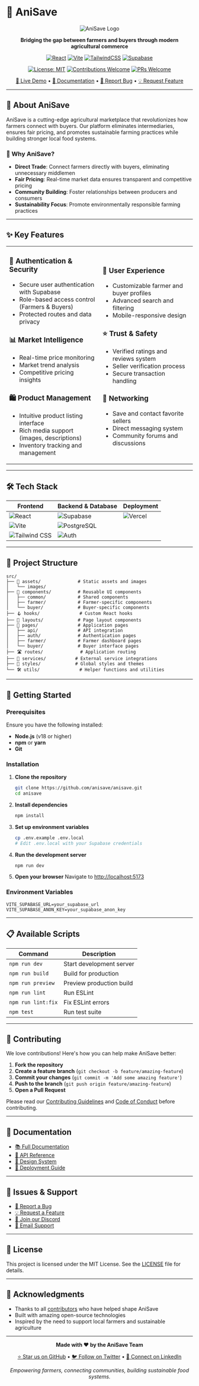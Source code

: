 # 🌱 AniSave

<div align="center">

![AniSave Logo](https://via.placeholder.com/200x80/3ECF8E/FFFFFF?text=AniSave)

**Bridging the gap between farmers and buyers through modern agricultural commerce**

[![React](https://img.shields.io/badge/React-20232A?style=for-the-badge&logo=react&logoColor=61DAFB)](https://reactjs.org/)
[![Vite](https://img.shields.io/badge/Vite-646CFF?style=for-the-badge&logo=vite&logoColor=FFD62E)](https://vitejs.dev/)
[![TailwindCSS](https://img.shields.io/badge/TailwindCSS-38B2AC?style=for-the-badge&logo=tailwind-css&logoColor=white)](https://tailwindcss.com/)
[![Supabase](https://img.shields.io/badge/Supabase-3ECF8E?style=for-the-badge&logo=supabase&logoColor=white)](https://supabase.com/)

[![License: MIT](https://img.shields.io/badge/License-MIT-yellow.svg?style=for-the-badge)](https://opensource.org/licenses/MIT)
[![Contributions Welcome](https://img.shields.io/badge/contributions-welcome-brightgreen.svg?style=for-the-badge)](CONTRIBUTING.md)
[![PRs Welcome](https://img.shields.io/badge/PRs-welcome-brightgreen.svg?style=for-the-badge)](http://makeapullrequest.com)

[🚀 Live Demo](https://anisave.demo) • [📖 Documentation](https://docs.anisave.com) • [🐛 Report Bug](https://github.com/anisave/anisave/issues) • [💡 Request Feature](https://github.com/anisave/anisave/issues)

</div>

---

## 🎯 About AniSave

AniSave is a cutting-edge agricultural marketplace that revolutionizes how farmers connect with buyers. Our platform eliminates intermediaries, ensures fair pricing, and promotes sustainable farming practices while building stronger local food systems.

### 🌟 Why AniSave?

- **Direct Trade**: Connect farmers directly with buyers, eliminating unnecessary middlemen
- **Fair Pricing**: Real-time market data ensures transparent and competitive pricing
- **Community Building**: Foster relationships between producers and consumers
- **Sustainability Focus**: Promote environmentally responsible farming practices

---

## ✨ Key Features

<table>
<tr>
<td width="50%">

### 🔐 **Authentication & Security**
- Secure user authentication with Supabase
- Role-based access control (Farmers & Buyers)
- Protected routes and data privacy

### 📊 **Market Intelligence**
- Real-time price monitoring
- Market trend analysis
- Competitive pricing insights

### 🛍️ **Product Management**
- Intuitive product listing interface
- Rich media support (images, descriptions)
- Inventory tracking and management

</td>
<td width="50%">

### 👥 **User Experience**
- Customizable farmer and buyer profiles
- Advanced search and filtering
- Mobile-responsive design

### ⭐ **Trust & Safety**
- Verified ratings and reviews system
- Seller verification process
- Secure transaction handling

### 🤝 **Networking**
- Save and contact favorite sellers
- Direct messaging system
- Community forums and discussions

</td>
</tr>
</table>

---

## 🛠️ Tech Stack

<div align="center">

| Frontend | Backend & Database | Deployment |
|----------|-------------------|------------|
| ![React](https://img.shields.io/badge/React-61DAFB?style=flat&logo=react&logoColor=black) | ![Supabase](https://img.shields.io/badge/Supabase-3ECF8E?style=flat&logo=supabase&logoColor=white) | ![Vercel](https://img.shields.io/badge/Vercel-000000?style=flat&logo=vercel&logoColor=white) |
| ![Vite](https://img.shields.io/badge/Vite-646CFF?style=flat&logo=vite&logoColor=white) | ![PostgreSQL](https://img.shields.io/badge/PostgreSQL-336791?style=flat&logo=postgresql&logoColor=white) | |
| ![Tailwind CSS](https://img.shields.io/badge/Tailwind_CSS-38B2AC?style=flat&logo=tailwind-css&logoColor=white) | ![Auth](https://img.shields.io/badge/Authentication-3ECF8E?style=flat&logo=supabase&logoColor=white) | |

</div>

---

## 📁 Project Structure

```
src/
├── 🎨 assets/              # Static assets and images
│   └── images/
├── 🧩 components/          # Reusable UI components
│   ├── common/            # Shared components
│   ├── farmer/            # Farmer-specific components
│   └── buyer/             # Buyer-specific components
├── 🪝 hooks/               # Custom React hooks
├── 📐 layouts/             # Page layout components
├── 📄 pages/               # Application pages
│   ├── api/               # API integration
│   ├── auth/              # Authentication pages
│   ├── farmer/            # Farmer dashboard pages
│   └── buyer/             # Buyer interface pages
├── 🛣️ routes/              # Application routing
├── 🔧 services/           # External service integrations
├── 🎨 styles/             # Global styles and themes
└── 🛠️ utils/               # Helper functions and utilities
```

---

## 🚀 Getting Started

### Prerequisites

Ensure you have the following installed:
- **Node.js** (v18 or higher)
- **npm** or **yarn**
- **Git**

### Installation

1. **Clone the repository**
   ```bash
   git clone https://github.com/anisave/anisave.git
   cd anisave
   ```

2. **Install dependencies**
   ```bash
   npm install
   ```

3. **Set up environment variables**
   ```bash
   cp .env.example .env.local
   # Edit .env.local with your Supabase credentials
   ```

4. **Run the development server**
   ```bash
   npm run dev
   ```

5. **Open your browser**
   Navigate to [http://localhost:5173](http://localhost:5173)

### Environment Variables

```env
VITE_SUPABASE_URL=your_supabase_url
VITE_SUPABASE_ANON_KEY=your_supabase_anon_key
```

---

## 📋 Available Scripts

| Command | Description |
|---------|-------------|
| `npm run dev` | Start development server |
| `npm run build` | Build for production |
| `npm run preview` | Preview production build |
| `npm run lint` | Run ESLint |
| `npm run lint:fix` | Fix ESLint errors |
| `npm test` | Run test suite |

---

## 🤝 Contributing

We love contributions! Here's how you can help make AniSave better:

1. **Fork the repository**
2. **Create a feature branch** (`git checkout -b feature/amazing-feature`)
3. **Commit your changes** (`git commit -m 'Add some amazing feature'`)
4. **Push to the branch** (`git push origin feature/amazing-feature`)
5. **Open a Pull Request**

Please read our [Contributing Guidelines](CONTRIBUTING.md) and [Code of Conduct](CODE_OF_CONDUCT.md) before contributing.

---

## 📖 Documentation

- [📚 Full Documentation](https://docs.anisave.com)
- [🎯 API Reference](https://docs.anisave.com/api)
- [🎨 Design System](https://docs.anisave.com/design)
- [🔧 Deployment Guide](https://docs.anisave.com/deployment)

---

## 🐛 Issues & Support

- [🐛 Report a Bug](https://github.com/anisave/anisave/issues/new?template=bug_report.md)
- [💡 Request a Feature](https://github.com/anisave/anisave/issues/new?template=feature_request.md)
- [💬 Join our Discord](https://discord.gg/anisave)
- [📧 Email Support](mailto:support@anisave.com)

---

## 📜 License

This project is licensed under the MIT License. See the [LICENSE](LICENSE) file for details.

---

## 🙏 Acknowledgments

- Thanks to all [contributors](https://github.com/anisave/anisave/contributors) who have helped shape AniSave
- Built with amazing open-source technologies
- Inspired by the need to support local farmers and sustainable agriculture

---

<div align="center">

**Made with ❤️ by the AniSave Team**

[⭐ Star us on GitHub](https://github.com/anisave/anisave) • [🐦 Follow on Twitter](https://twitter.com/anisave) • [💼 Connect on LinkedIn](https://linkedin.com/company/anisave)

*Empowering farmers, connecting communities, building sustainable food systems.*

</div>